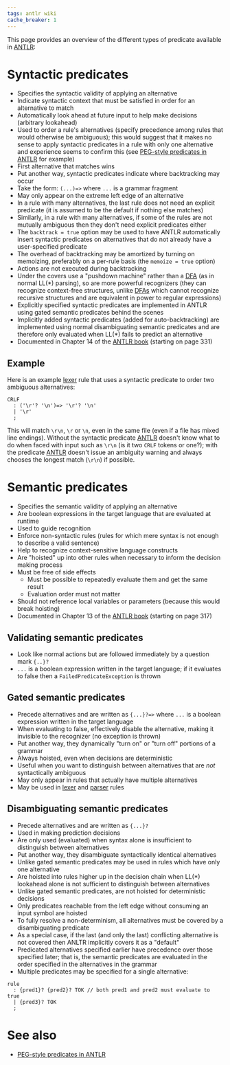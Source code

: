 ```yaml
---
tags: antlr wiki
cache_breaker: 1
---
```


This page provides an overview of the different types of predicate available in [ANTLR](/wiki/ANTLR):

# Syntactic predicates

-   Specifies the syntactic validity of applying an alternative
-   Indicate syntactic context that must be satisfied in order for an alternative to match
-   Automatically look ahead at future input to help make decisions (arbitrary lookahead)
-   Used to order a rule's alternatives (specify precedence among rules that would otherwise be ambiguous); this would suggest that it makes no sense to apply syntactic predicates in a rule with only one alternative and experience seems to confirm this (see [PEG-style predicates in ANTLR](/wiki/PEG-style_predicates_in_ANTLR) for example)
-   First alternative that matches wins
-   Put another way, syntactic predicates indicate where backtracking may occur
-   Take the form: `(...)=>` where `...` is a grammar fragment
-   May only appear on the extreme left edge of an alternative
-   In a rule with many alternatives, the last rule does not need an explicit predicate (it is assumed to be the default if nothing else matches)
-   Similarly, in a rule with many alternatives, if some of the rules are not mutually ambiguous then they don't need explicit predicates either
-   The `backtrack = true` option may be used to have ANTLR automatically insert syntactic predicates on alternatives that do not already have a user-specified predicate
-   The overhead of backtracking may be amortized by turning on memoizing, preferably on a per-rule basis (the `memoize = true` option)
-   Actions are not executed during backtracking
-   Under the covers use a "pushdown machine" rather than a [DFA](/wiki/DFA) (as in normal LL(\*) parsing), so are more powerful recognizers (they can recognize context-free structures, unlike [DFAs](/wiki/DFAs) which cannot recognize recursive structures and are equivalent in power to regular expressions)
-   Explicitly specified syntactic predicates are implemented in ANTLR using gated semantic predicates behind the scenes
-   Implicitly added syntactic predicates (added for auto-backtracking) are implemented using normal disambiguating semantic predicates and are therefore only evaluated when LL(\*) fails to predict an alternative
-   Documented in Chapter 14 of the [ANTLR book](/wiki/ANTLR_book) (starting on page 331)

## Example

Here is an example [lexer](/wiki/lexer) rule that uses a syntactic predicate to order two ambiguous alternatives:

    CRLF
      : ('\r'? '\n')=> '\r'? '\n'
      | '\r'
      ;

This will match `\r\n`, `\r` or `\n`, even in the same file (even if a file has mixed line endings). Without the syntactic predicate [ANTLR](/wiki/ANTLR) doesn't know what to do when faced with input such as `\r\n` (is it two `CRLF` tokens or one?); with the predicate [ANTLR](/wiki/ANTLR) doesn't issue an ambiguity warning and always chooses the longest match (`\r\n`) if possible.

# Semantic predicates

-   Specifies the semantic validity of applying an alternative
-   Are boolean expressions in the target language that are evaluated at runtime
-   Used to guide recognition
-   Enforce non-syntactic rules (rules for which mere syntax is not enough to describe a valid sentence)
-   Help to recognize context-sensitive language constructs
-   Are "hoisted" up into other rules when necessary to inform the decision making process
-   Must be free of side effects
    -   Must be possible to repeatedly evaluate them and get the same result
    -   Evaluation order must not matter
-   Should not reference local variables or parameters (because this would break hoisting)
-   Documented in Chapter 13 of the [ANTLR book](/wiki/ANTLR_book) (starting on page 317)

## Validating semantic predicates

-   Look like normal actions but are followed immediately by a question mark `{..}?`
-   `...` is a boolean expression written in the target language; if it evaluates to false then a `FailedPredicateException` is thrown

## Gated semantic predicates

-   Precede alternatives and are written as `{...}?=>` where `...` is a boolean expression written in the target language
-   When evaluating to false, effectively disable the alternative, making it invisible to the recognizer (no exception is thrown)
-   Put another way, they dynamically "turn on" or "turn off" portions of a grammar
-   Always hoisted, even when decisions are deterministic
-   Useful when you want to distinguish between alternatives that are *not* syntactically ambiguous
-   May only appear in rules that actually have multiple alternatives
-   May be used in [lexer](/wiki/lexer) and [parser](/wiki/parser) rules

## Disambiguating semantic predicates

-   Precede alternatives and are written as `{...}?`
-   Used in making prediction decisions
-   Are only used (evaluated) when syntax alone is insufficient to distinguish between alternatives
-   Put another way, they disambiguate syntactically identical alternatives
-   Unlike gated semantic predicates may be used in rules which have only one alternative
-   Are hoisted into rules higher up in the decision chain when LL(\*) lookahead alone is not sufficient to distinguish between alternatives
-   Unlike gated semantic predicates, are not hoisted for deterministic decisions
-   Only predicates reachable from the left edge without consuming an input symbol are hoisted
-   To fully resolve a non-determinism, all alternatives must be covered by a disambiguating predicate
-   As a special case, if the last (and only the last) conflicting alternative is not covered then ANLTR implicitly covers it as a "default"
-   Predicated alternatives specified earlier have precedence over those specified later; that is, the semantic predicates are evaluated in the order specified in the alternatives in the grammar
-   Multiple predicates may be specified for a single alternative:

<!-- -->

    rule
      : {pred1}? {pred2}? TOK // both pred1 and pred2 must evaluate to true
      | {pred3}? TOK
      ;

# See also

-   [PEG-style predicates in ANTLR](/wiki/PEG-style_predicates_in_ANTLR)
